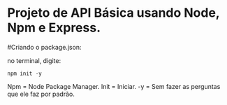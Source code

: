 # Projeto de API Básica usando Node, Npm e Express.

#Criando o package.json:

no terminal, digite:

```
npm init -y
```

Npm = Node Package Manager.
Init = Iniciar.
-y = Sem fazer as perguntas que ele faz por padrão.
